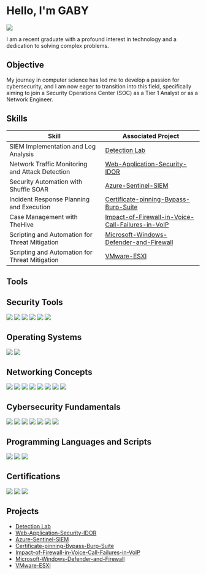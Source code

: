 # Hello, I'm GABY
<a href="https://linkedin.com/in/gabysaji/"><img src="https://img.shields.io/badge/-LinkedIn-0072b1?&style=for-the-badge&logo=linkedin&logoColor=white" /></a>

I am a recent graduate with a profound interest in technology and a dedication to solving complex problems.

## Objective

My journey in computer science has led me to develop a passion for cybersecurity, and I am now eager to transition into this field, specifically aiming to join a Security Operations Center (SOC) as a Tier 1 Analyst or as a Network Engineer.

## Skills

| Skill                                         | Associated Project         |
|-----------------------------------------------|----------------------------|
| SIEM Implementation and Log Analysis          | <a href="https://github.com/Gabys35/SIEM-Detection-Lab">Detection Lab</a>|
| Network Traffic Monitoring and Attack Detection | <a href="https://github.com/Gabys35/Web-Application-Security-IDOR-">Web-Application-Security-IDOR</a>|
| Security Automation with Shuffle SOAR         | <a href="https://github.com/Gabys35/Azure-Sentinel-SIEM-">Azure-Sentinel-SIEM</a>|
| Incident Response Planning and Execution      | <a href="https://github.com/Gabys35/Certificate-pinning-Bypass-Burp-Suite-">Certificate-pinning-Bypass-Burp-Suite</a>|
| Case Management with TheHive                  | <a href="https://github.com/Gabys35/Impact-of-Firewall-in-Voice-Call-Failures-in-VoIP">Impact-of-Firewall-in-Voice-Call-Failures-in-VoIP</a>|
| Scripting and Automation for Threat Mitigation | <a href="https://github.com/Gabys35/-Microsoft-Windows-Defender-and-Firewall">Microsoft-Windows-Defender-and-Firewall</a>|
| Scripting and Automation for Threat Mitigation | <a href="https://github.com/Gabys35/VMware-ESXI">VMware-ESXI</a>|

## Tools

## Security Tools
<div>
    <img src="https://img.shields.io/badge/-Wireshark-1679A7?&style=for-the-badge&logo=Wireshark&logoColor=white" />
<img src="https://img.shields.io/badge/-Metasploit-ED1C24?&style=for-the-badge&logo=Metasploit&logoColor=white" />
<img src="https://img.shields.io/badge/-Burp%20Suite-FF3E96?&style=for-the-badge&logo=Burp%20Suite&logoColor=white" />
<img src="https://img.shields.io/badge/-QualysGuard-00A0DF?&style=for-the-badge&logo=QualysGuard&logoColor=white" />
    <img src="https://img.shields.io/badge/-VMware%20ESXi-607078?&style=for-the-badge&logo=VMware&logoColor=white" />
    <img src="https://img.shields.io/badge/-Autopsy-000000?&style=for-the-badge&logo=Autopsy&logoColor=white"
        <img src="https://img.shields.io/badge/Azure%20Sentinel-0089D6?style=for-the-badge&logo=microsoftazure&logoColor=white" />
</div>

## Operating Systems
<div>
    <img src="https://img.shields.io/badge/-Linux-FCC624?&style=for-the-badge&logo=Linux&logoColor=black" />
<img src="https://img.shields.io/badge/-Windows-0078D6?&style=for-the-badge&logo=Windows&logoColor=white" />
</div>

## Networking Concepts
<div>
    <img src="https://img.shields.io/badge/-TCP/IP-007396?&style=for-the-badge&logo=Cisco&logoColor=white" />
<img src="https://img.shields.io/badge/-DNS-FFA500?&style=for-the-badge&logo=DNS&logoColor=white" />
<img src="https://img.shields.io/badge/-DHCP-007396?&style=for-the-badge&logo=Cisco&logoColor=white" />
<img src="https://img.shields.io/badge/-VPNs-602C50?&style=for-the-badge&logo=VPN&logoColor=white" />
<img src="https://img.shields.io/badge/-Firewalls-FFA500?&style=for-the-badge&logo=Firewall&logoColor=white" />
<img src="https://img.shields.io/badge/-Routing%20Protocols-007396?&style=for-the-badge&logo=Cisco&logoColor=white" />
<img src="https://img.shields.io/badge/-Microsoft%20Defender-0078D6?&style=for-the-badge&logo=Microsoft&logoColor=white" />
    <img src="https://img.shields.io/badge/-VoIP-2E8B57?&style=for-the-badge&logo=VoIP&logoColor=white" />
</div>

## Cybersecurity Fundamentals
<div>
    <img src="https://img.shields.io/badge/-Microsoft_Sentinel-0078D4?&style=for-the-badge&logo=Microsoft&logoColor=white" />
    <img src="https://img.shields.io/badge/-Splunk-000000?&style=for-the-badge&logo=Splunk&logoColor=white" />
<img src="https://img.shields.io/badge/-Cryptography-562087?&style=for-the-badge&logo=Cryptography&logoColor=white" />
<img src="https://img.shields.io/badge/-Threat%20Modeling-000000?&style=for-the-badge" />
<img src="https://img.shields.io/badge/-Risk%20Assessment-FFA500?&style=for-the-badge&logo=Risk%20Assessment&logoColor=white" />
<img src="https://img.shields.io/badge/-Security%20Protocols-000000?&style=for-the-badge" />
<img src="https://img.shields.io/badge/-GDPR-FFA500?&style=for-the-badge&logo=GDPR&logoColor=white" />
    
</div>

## Programming Languages and Scripts
<div>
<img src="https://img.shields.io/badge/-SQL-4479A1?&style=for-the-badge&logo=SQL&logoColor=white" />
<img src="https://img.shields.io/badge/-PowerShell-5391FE?&style=for-the-badge&logo=PowerShell&logoColor=white" />
<img src="https://img.shields.io/badge/-Python-3776AB?&style=for-the-badge&logo=Python&logoColor=white" />
    </div>

## Certifications
<div>
<img src="https://img.shields.io/badge/Google-Foundations%20of%20Cybersecurity-4285F4?style=for-the-badge&logo=Google&logoColor=white" />
<img src="https://img.shields.io/badge/Google-Technical%20Support%20Fundamentals-4285F4?style=for-the-badge&logo=Google&logoColor=white" />
    <img src="https://img.shields.io/badge/CCNA-Cisco%20Certified%20Network%20Associate-1BA0D7?style=for-the-badge&logo=Cisco&logoColor=white" />
</div>

## Projects
- <a href="https://github.com/Gabys35/SIEM-Detection-Lab">Detection Lab</a>
- <a href="https://github.com/Gabys35/Web-Application-Security-IDOR-">Web-Application-Security-IDOR</a>
- <a href="https://github.com/Gabys35/Azure-Sentinel-SIEM-">Azure-Sentinel-SIEM</a>
- <a href="https://github.com/Gabys35/Certificate-pinning-Bypass-Burp-Suite-">Certificate-pinning-Bypass-Burp-Suite</a>
- <a href="https://github.com/Gabys35/Impact-of-Firewall-in-Voice-Call-Failures-in-VoIP">Impact-of-Firewall-in-Voice-Call-Failures-in-VoIP</a>
- <a href="https://github.com/Gabys35/-Microsoft-Windows-Defender-and-Firewall">Microsoft-Windows-Defender-and-Firewall</a>
- <a href="https://github.com/Gabys35/VMware-ESXI">VMware-ESXI</a>
